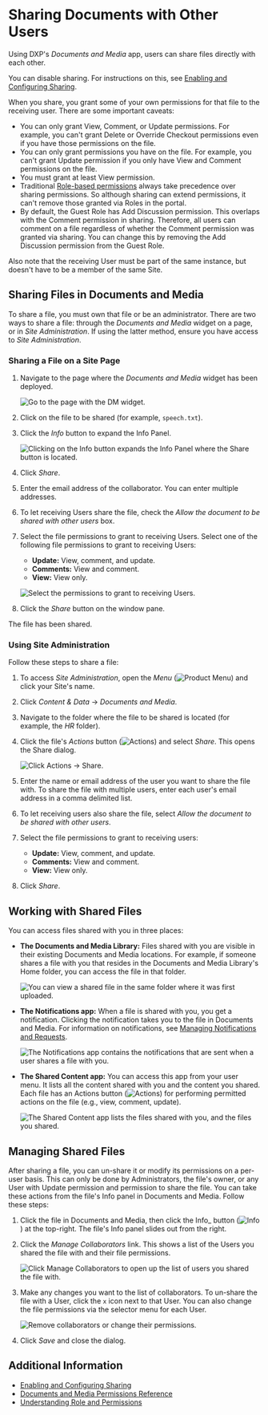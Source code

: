 # Sharing Documents with Other Users

Using DXP's _Documents and Media_ app, users can share files directly with each other.

You can disable sharing. For instructions on this, see [Enabling and Configuring Sharing](./enabling-and-configuring-sharing.md).

When you share, you grant some of your own permissions for that file to the receiving user. There are some important caveats:

* You can only grant View, Comment, or Update permissions. For example, you can't grant Delete or Override Checkout permissions even if you have those permissions on the file.
* You can only grant permissions you have on the file. For example, you can't grant Update permission if you only have View and Comment permissions on the file.
* You must grant at least View permission.
* Traditional [Role-based permissions](../../../../users-and-permissions/roles-and-permissions/understanding-roles-and-permissions.md) always take precedence over sharing permissions. So although sharing can extend permissions, it can't remove those granted via Roles in the portal.
* By default, the Guest Role has Add Discussion permission. This overlaps with the Comment permission in sharing. Therefore, all users can comment on a file regardless of whether the Comment permission was granted via sharing. You can change this by removing the Add Discussion permission from the Guest Role.

Also note that the receiving User must be part of the same instance, but doesn't have to be a member of the same Site.

## Sharing Files in Documents and Media

To share a file, you must own that file or be an administrator. There are two ways to share a file: through the _Documents and Media_ widget on a page, or in _Site Administration_. If using the latter method, ensure you have access to _Site Administration_.

### Sharing a File on a Site Page

1. Navigate to the page where the _Documents and Media_ widget has been deployed.

    ![Go to the page with the DM widget.](./sharing-documents-with-other-users/images/01.png)

1. Click on the file to be shared (for example, `speech.txt`).
1. Click the _Info_ button to expand the Info Panel.

    ![Clicking on the Info button expands the Info Panel where the Share button is located.](./sharing-documents-with-other-users/images/02.png)

1. Click _Share_.
1. Enter the email address of the collaborator. You can enter multiple addresses.
1. To let receiving Users share the file, check the _Allow the document to be shared with other users_ box.
1. Select the file permissions to grant to receiving Users.
Select one of the following file permissions to grant to receiving Users:

    * **Update:** View, comment, and update.
    * **Comments:** View and comment.
    * **View:** View only.

    ![Select the permissions to grant to receiving Users.](./sharing-documents-with-other-users/images/03.png)

1. Click the _Share_ button on the window pane.

The file has been shared.

### Using Site Administration

Follow these steps to share a file:

1. To access _Site Administration_, open the _Menu_ (![Product Menu](../../../../images/icon-menu.png)) and click your Site's name.
1. Click _Content & Data_ &rarr; *Documents and Media*.
1. Navigate to the folder where the file to be shared is located (for example, the _HR_ folder).
1. Click the file's *Actions* button (![Actions](../../../../images/icon-actions.png)) and select _Share_. This opens the Share dialog.

    ![Click Actions &rarr; Share.](./sharing-documents-with-other-users/images/04.png)

1. Enter the name or email address of the user you want to share the file with. To share the file with multiple users, enter each user's email address in a comma delimited list.
1. To let receiving users also share the file, select _Allow the document to be shared with other users_.
1. Select the file permissions to grant to receiving users:

    * **Update:** View, comment, and update.
    * **Comments:** View and comment.
    * **View:** View only.

1. Click _Share_.

## Working with Shared Files

You can access files shared with you in three places:

* **The Documents and Media Library:** Files shared with you are visible in their existing Documents and Media locations. For example, if someone shares a file with you that resides in the Documents and Media Library's Home folder, you can access the file in that folder.

    ![You can view a shared file in the same folder where it was first uploaded.](./sharing-documents-with-other-users/images/05.png)

* **The Notifications app:** When a file is shared with you, you get a notification. Clicking the notification takes you to the file in Documents and Media. For information on notifications, see [Managing Notifications and Requests](../../../../collaboration-and-social/notifications-and-requests/user-guide/managing-notifications-and-requests.md).

    ![The Notifications app contains the notifications that are sent when a user shares a file with you.](./sharing-documents-with-other-users/images/06.png)

* **The Shared Content app:** You can access this app from your user menu. It lists all the content shared with you and the content you shared. Each file has an Actions button (![Actions](../../../../images/icon-actions.png)) for performing permitted actions on the file (e.g., view, comment, update).

    ![The Shared Content app lists the files shared with you, and the files you shared.](./sharing-documents-with-other-users/images/07.png)

## Managing Shared Files

After sharing a file, you can un-share it or modify its permissions on a per-user basis. This can only be done by Administrators, the file's owner, or any User with Update permission and permission to share the file. You can take these actions from the file's Info panel in Documents and Media. Follow these steps:

1. Click the file in Documents and Media, then click the Info_ button (![Info](../../../../images/icon-information.png)) at the top-right. The file's Info panel slides out from the right.

1. Click the _Manage Collaborators_ link. This shows a list of the Users you shared the file with and their file permissions.

   ![Click Manage Collaborators to open up the list of users you shared the file with.](./sharing-documents-with-other-users/images/08.png)

1. Make any changes you want to the list of collaborators. To un-share the file with a User, click the `x` icon next to that User. You can also change the file permissions via the selector menu for each User.

   ![Remove collaborators or change their permissions.](./sharing-documents-with-other-users/images/09.png)

1. Click *Save* and close the dialog.

## Additional Information

* [Enabling and Configuring Sharing](./enabling-and-configuring-sharing.md)
* [Documents and Media Permissions Reference](./documents-and-media-permissions-reference.md)
* [Understanding Role and Permissions](../../../../users-and-permissions/roles-and-permissions/understanding-roles-and-permissions.md)
